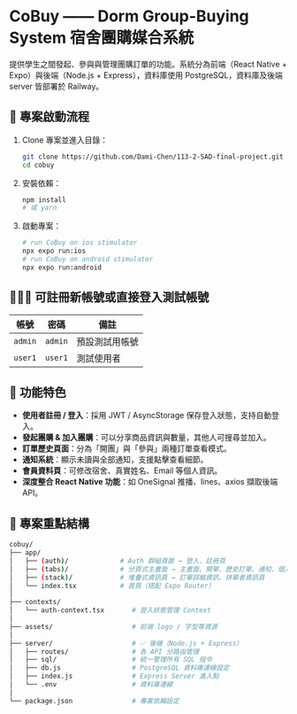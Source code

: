 # CoBuy —— Dorm Group-Buying System 宿舍團購媒合系統

提供學生之間發起、參與與管理團購訂單的功能。系統分為前端（React Native + Expo）與後端（Node.js + Express），資料庫使用 PostgreSQL，資料庫及後端 server 皆部署於 Railway。

## 🚀 專案啟動流程

1. Clone 專案並進入目錄：
   ```bash
   git clone https://github.com/Dami-Chen/113-2-SAD-final-project.git
   cd cobuy
   ```
2. 安裝依賴：
    ```bash
    npm install
    # 或 yarn
    ```
3. 啟動專案：
    ```bash
    # run CoBuy on ios stimulator
    npx expo run:ios 
    # run CoBuy on android stimulator
    npx expo run:android 
    ```
    
## 🧑🏻‍💻 可註冊新帳號或直接登入測試帳號
| 帳號      | 密碼       | 備註      |
| ------- | -------- | ------- |
| `admin` | `admin`  | 預設測試用帳號 |
| `user1` | `user1` | 測試使用者   |

## 📌 功能特色

-  **使用者註冊 / 登入**：採用 JWT / AsyncStorage 保存登入狀態，支持自動登入。
-  **發起團購 & 加入團購**：可以分享商品資訊與數量，其他人可搜尋並加入。
-  **訂單歷史頁面**：分為「開團」與「參與」兩種訂單查看模式。
-  **通知系統**：顯示未讀與全部通知，支援點擊查看細節。
-  **會員資料頁**：可修改宿舍、真實姓名、Email 等個人資訊。
-  **深度整合 React Native 功能**：如 OneSignal 推播、lines、axios 擷取後端 API。


## 📁 專案重點結構
```bash
cobuy/  
├── app/
│   ├── (auth)/             # Auth 群組頁面 → 登入、註冊頁
│   ├── (tabs)/             # 分頁式主畫面 → 主畫面、開單、歷史訂單、通知、個人資訊頁
│   ├── (stack)/            # 堆疊式資訊頁 → 訂單詳細資訊、拼單者資訊頁
│   └── index.tsx           # 首頁（搭配 Expo Router）
│
├── contexts/                   
│   └── auth-context.tsx       # 登入狀態管理 Context 
│
├── assets/                    # 前端 logo / 字型等資源   
│  
├── server/                    # ✅ 後端（Node.js + Express）  
│   ├── routes/                # 各 API 分路由管理   
│   ├── sql/                   # 統一管理所有 SQL 指令  
│   ├── db.js                  # PostgreSQL 資料庫連線設定  
│   ├── index.js               # Express Server 進入點  
│   └── .env                   # 資料庫連線  
│  
└── package.json               # 專案依賴設定  
```

